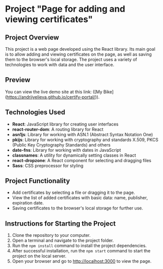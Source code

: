 # Project "Page for adding and viewing certificates"

## Project Overview

This project is a web page developed using the React library. Its main goal is to allow adding and viewing certificates on the page, as well as saving them to the browser's local storage. The project uses a variety of technologies to work with data and the user interface.

## Preview

You can view the live demo site at this link:  ([My Bike] (https://andriiyelieva.github.io/certify-portal/)).

## Technologies Used

- **React**: JavaScript library for creating user interfaces
- **react-router-dom**: A routing library for React
- **asn1js**: Library for working with ASN.1 (Abstract Syntax Notation One)
- **pkijs**: Library for working with cryptography and standards X.509, PKCS (Public Key Cryptography Standards) and others
- **date-fns**: Library for working with dates in JavaScript
- **classnames**: A utility for dynamically setting classes in React
- **react-dropzone**: A React component for selecting and dragging files
- **Sass**: CSS preprocessor for styling

## Project Functionality

- Add certificates by selecting a file or dragging it to the page.
- View the list of added certificates with basic data: name, publisher, expiration date.
- Saving certificates to the browser's local storage for further use.

## Instructions for Starting the Project

1. Clone the repository to your computer.
2. Open a terminal and navigate to the project folder.
3. Run the `npm install` command to install the project dependencies.
4. After successful installation, run the `npm start` command to start the project on the local server.
5. Open your browser and go to [http://localhost:3000](http://localhost:3000) to view the page.